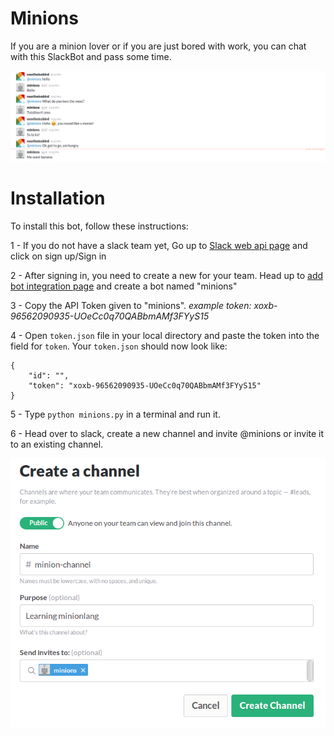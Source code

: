 Minions
=======

If you are a minion lover or if you are just bored with work, you can chat with this SlackBot and pass some time.

![chat_with_minions](img/chat_with_minions.png)

Installation
============

To install this bot, follow these instructions:

1 - If you do not have a slack team yet, Go up to [Slack web api page](https://api.slack.com/) and click on sign up/Sign in

2 - After signing in, you need to create a new for your team. Head up to [add bot integration page](https://my.slack.com/services/new/bot) and create a bot named "minions"

3 - Copy the API Token given to "minions". *example token: xoxb-96562090935-UOeCc0q70QABbmAMf3FYyS15*

4 - Open `token.json` file in your local directory and paste the token into the field for `token`. Your `token.json` should now look like:

```
{
    "id": "",
    "token": "xoxb-96562090935-UOeCc0q70QABbmAMf3FYyS15"
}
```

5 - Type `python minions.py` in a terminal and run it.

6 - Head over to slack, create a new channel and invite @minions or invite it to an existing channel.

![create_slack_channel](img/create_slack_channel.png)